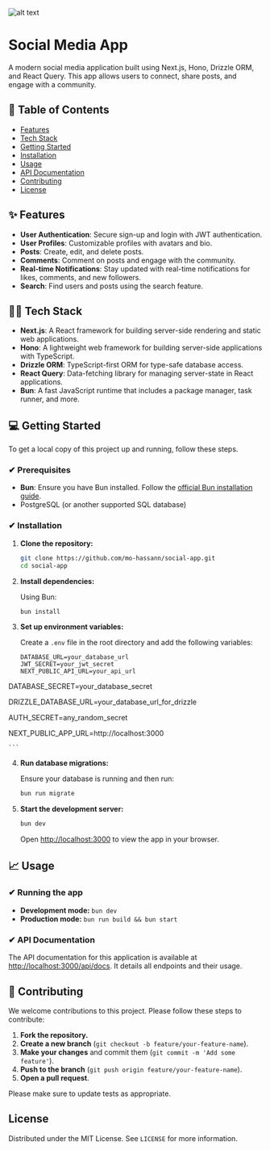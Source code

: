 ![alt text](https://github.com/mo-hassann/my-portfolio/blob/master/public/projects-imgs/social.png)
# Social Media App

A modern social media application built using Next.js, Hono, Drizzle ORM, and React Query. This app allows users to connect, share posts, and engage with a community.

## 📃 Table of Contents

- [Features](#features)
- [Tech Stack](#tech-stack)
- [Getting Started](#getting-started)
- [Installation](#installation)
- [Usage](#usage)
- [API Documentation](#api-documentation)
- [Contributing](#contributing)
- [License](#license)

## ✨ Features

- **User Authentication**: Secure sign-up and login with JWT authentication.
- **User Profiles**: Customizable profiles with avatars and bio.
- **Posts**: Create, edit, and delete posts.
- **Comments**: Comment on posts and engage with the community.
- **Real-time Notifications**: Stay updated with real-time notifications for likes, comments, and new followers.
- **Search**: Find users and posts using the search feature.

## 👩‍💻 Tech Stack

- **Next.js**: A React framework for building server-side rendering and static web applications.
- **Hono**: A lightweight web framework for building server-side applications with TypeScript.
- **Drizzle ORM**: TypeScript-first ORM for type-safe database access.
- **React Query**: Data-fetching library for managing server-state in React applications.
- **Bun**: A fast JavaScript runtime that includes a package manager, task runner, and more.

## 💻 Getting Started

To get a local copy of this project up and running, follow these steps.

### ✔ Prerequisites

- **Bun**: Ensure you have Bun installed. Follow the [official Bun installation guide](https://bun.sh/docs/installation).
- PostgreSQL (or another supported SQL database)

### ✔ Installation

1. **Clone the repository:**

    ```bash
    git clone https://github.com/mo-hassann/social-app.git
    cd social-app
    ```

2. **Install dependencies:**

    Using Bun:

    ```bash
    bun install
    ```

3. **Set up environment variables:**

    Create a `.env` file in the root directory and add the following variables:

    ```env
    DATABASE_URL=your_database_url
    JWT_SECRET=your_jwt_secret
    NEXT_PUBLIC_API_URL=your_api_url

DATABASE_SECRET=your_database_secret

DRIZZLE_DATABASE_URL=your_database_url_for_drizzle

AUTH_SECRET=any_random_secret

NEXT_PUBLIC_APP_URL=http://localhost:3000

    ```

4. **Run database migrations:**

    Ensure your database is running and then run:

    ```bash
    bun run migrate
    ```

5. **Start the development server:**

    ```bash
    bun dev
    ```

    Open [http://localhost:3000](http://localhost:3000) to view the app in your browser.


## 📈 Usage

### ✔ Running the app

- **Development mode:** `bun dev`
- **Production mode:** `bun run build && bun start`

### ✔ API Documentation

The API documentation for this application is available at [http://localhost:3000/api/docs](http://localhost:3000/api/docs). It details all endpoints and their usage.

## 💚 Contributing

We welcome contributions to this project. Please follow these steps to contribute:

1. **Fork the repository.**
2. **Create a new branch** (`git checkout -b feature/your-feature-name`).
3. **Make your changes** and commit them (`git commit -m 'Add some feature'`).
4. **Push to the branch** (`git push origin feature/your-feature-name`).
5. **Open a pull request**.

Please make sure to update tests as appropriate.

## License

Distributed under the MIT License. See `LICENSE` for more information.
